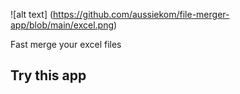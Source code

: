 ![alt text] (https://github.com/aussiekom/file-merger-app/blob/main/excel.png)

Fast merge your excel files 

## Try this app
